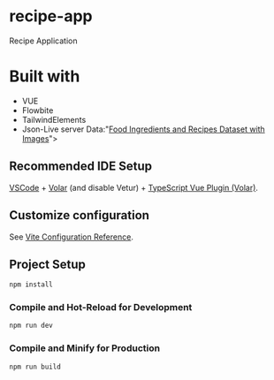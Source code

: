 # recipe-app

Recipe Application

# Built with
  - VUE
  - Flowbite
  - TailwindElements
  - Json-Live server
Data:"[Food Ingredients and Recipes Dataset with Images](https://www.kaggle.com/datasets/pes12017000148/food-ingredients-and-recipe-dataset-with-images/data)">

## Recommended IDE Setup

[VSCode](https://code.visualstudio.com/) + [Volar](https://marketplace.visualstudio.com/items?itemName=Vue.volar) (and disable Vetur) + [TypeScript Vue Plugin (Volar)](https://marketplace.visualstudio.com/items?itemName=Vue.vscode-typescript-vue-plugin).

## Customize configuration

See [Vite Configuration Reference](https://vitejs.dev/config/).

## Project Setup

```sh
npm install
```

### Compile and Hot-Reload for Development

```sh
npm run dev
```

### Compile and Minify for Production

```sh
npm run build
```
